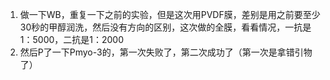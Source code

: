 1. 做一下WB，重复一下之前的实验，但是这次用PVDF膜，差别是用之前要至少30秒的甲醇润洗，然后没有方向的区别，这次做的全膜，看看情况，一抗是1：5000，二抗是1：2000
2. 然后P了一下Pmyo-3的，第一次失败了，第二次成功了（第一次是拿错引物了）